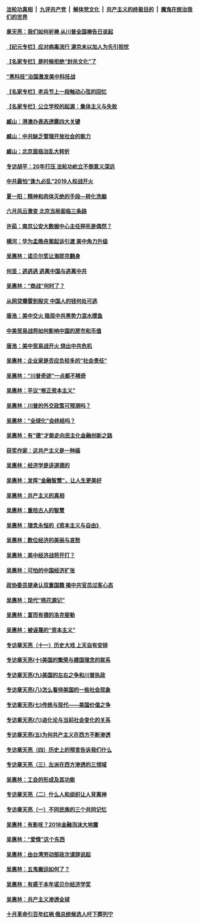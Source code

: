 ####  [法轮功真相](../../../../basic/blob/master/README.md?t=07081631) &nbsp;|&nbsp; [九评共产党](../../../../9ping.md/blob/master/README.md?t=07081631) &nbsp;|&nbsp; [解体党文化](../../../../jtdwh.md/blob/master/README.md?t=07081631)  &nbsp;|&nbsp; [共产主义的终极目的](../../../../gczydzjmd.md/blob/master/README.md?t=07081631) &nbsp;|&nbsp; [魔鬼在统治我们的世界](../../../../mgztzwmdsj.md/blob/master/README.md?t=07081631) 

#### [章天亮：我们如何祈祷 从川普全国祷告日说起](../pages/nsc423/n11944627.md?t=07081631) 

#### [【纪元专栏】应对病毒流行 渥京未以加人为先引担忧](../pages/nsc423/n11875714.md?t=07081631) 

#### [【名家专栏】是时候拒绝“封杀文化”了](../pages/nsc423/n11814093.md?t=07081631) 

#### [“黑科技”治国激发美中科技战](../pages/nsc423/n11638056.md?t=07081631) 

#### [【名家专栏】老兵节上一段触动心弦的回忆](../pages/nsc423/n11646016.md?t=07081631) 

#### [【名家专栏】公立学校的起源：集体主义与失败](../pages/nsc423/n11601833.md?t=07081631) 

#### [臧山：港澳办表态透露四大关键](../pages/nsc423/n11421628.md?t=07081631) 

#### [臧山：中共缺乏管理开放社会的能力](../pages/nsc423/n11407457.md?t=07081631) 

#### [臧山：北京面临治乱大转折](../pages/nsc423/n11406895.md?t=07081631) 

#### [专访胡平：20年打压 法轮功屹立不倒意义深远](../pages/nsc423/n11398800.md?t=07081631) 

#### [中共最怕“逢九必乱”2019人权战开火](../pages/nsc423/n11385248.md?t=07081631) 

#### [夏一阳：精神和肉体灭绝的手段—转化洗脑](../pages/nsc423/n11368250.md?t=07081631) 

#### [六月风云激变 北京当局面临三条路](../pages/nsc423/n11313668.md?t=07081631) 

#### [许茹：南京公安大数据中心主任猝死是偶然？](../pages/nsc423/n11064744.md?t=07081631) 

#### [横河：华为孟晚舟案起诉引渡 美中角力升级](../pages/nsc423/n11027230.md?t=07081631) 

#### [吴惠林：诺贝尔奖让海耶克翻身](../pages/nsc423/n10890049.md?t=07081631) 

#### [何坚：逃逃逃 逃离中国与逃离中共](../pages/nsc423/n10592891.md?t=07081631) 

#### [吴惠林：“商战”何时了？](../pages/nsc423/n10573558.md?t=07081631) 

#### [从网贷爆雷到股灾 中国人的钱何处可逃](../pages/nsc423/n10572800.md?t=07081631) 

#### [唐浩：美中交火 隐现中共黑势力混水摸鱼](../pages/nsc423/n10544040.md?t=07081631) 

#### [中美贸易战将如何影响中国的房市和币值](../pages/nsc423/n10543697.md?t=07081631) 

#### [唐浩：美中贸易战开火 烧出中共危机](../pages/nsc423/n10540126.md?t=07081631) 

#### [吴惠林：企业家是否应负较多的“社会责任”](../pages/nsc423/n10535022.md?t=07081631) 

#### [吴惠林：“川普奇迹”一点都不稀奇](../pages/nsc423/n10512808.md?t=07081631) 

#### [吴惠林：平议“修正资本主义”](../pages/nsc423/n10495724.md?t=07081631) 

#### [吴惠林：川普的外交政策可预测吗？](../pages/nsc423/n10462387.md?t=07081631) 

#### [吴惠林：“全球化”会终结吗？](../pages/nsc423/n10452838.md?t=07081631) 

#### [吴惠林：有“德”才能走向民主化金融创新之路](../pages/nsc423/n10432292.md?t=07081631) 

#### [获奖作家：这共产主义是一种癌](../pages/nsc423/n10431541.md?t=07081631) 

#### [吴惠林：经济学是讲道德的](../pages/nsc423/n10398014.md?t=07081631) 

#### [吴惠林：发挥“金融智慧”，让人生更美好](../pages/nsc423/n10375019.md?t=07081631) 

#### [吴惠林：共产主义的真相](../pages/nsc423/n10351394.md?t=07081631) 

#### [吴惠林：重拾古人的智慧](../pages/nsc423/n10337691.md?t=07081631) 

#### [吴惠林：理念永恒的《资本主义与自由》](../pages/nsc423/n10316274.md?t=07081631) 

#### [吴惠林：数位经济的美丽与哀愁](../pages/nsc423/n10292946.md?t=07081631) 

#### [吴惠林：美中经济战将开打？](../pages/nsc423/n10258825.md?t=07081631) 

#### [吴惠林：可怕的中国经济扩张](../pages/nsc423/n10219147.md?t=07081631) 

#### [政协委员提承认双重国籍 揭中共官员过客心态](../pages/nsc423/n10208809.md?t=07081631) 

#### [吴惠林：现代“桃花源记”](../pages/nsc423/n10185234.md?t=07081631) 

#### [吴惠林：富而有德的洛克斐勒](../pages/nsc423/n10142264.md?t=07081631) 

#### [吴惠林：被诬蔑的“资本主义”](../pages/nsc423/n10124816.md?t=07081631) 

#### [专访章天亮（十一）历史大戏 上天自有安排](../pages/nsc423/n10094905.md?t=07081631) 

#### [专访章天亮(十)美国的繁荣与建国理念的联系](../pages/nsc423/n10094899.md?t=07081631) 

#### [专访章天亮(九)美国的左右之争和川普执政](../pages/nsc423/n10094889.md?t=07081631) 

#### [专访章天亮(八)怎么看待美国的一些社会现象](../pages/nsc423/n10094857.md?t=07081631) 

#### [专访章天亮(七)传统与现代——美国价值之争](../pages/nsc423/n10093140.md?t=07081631) 

#### [专访章天亮(六)进化论与当前社会变化的关系](../pages/nsc423/n10092036.md?t=07081631) 

#### [专访章天亮(五)为何共产主义在西方不断渗透](../pages/nsc423/n10083620.md?t=07081631) 

#### [专访章天亮（四）历史上的预言告诉我们什么](../pages/nsc423/n10083606.md?t=07081631) 

#### [专访章天亮（三）左派在西方渗透的三领域](../pages/nsc423/n10081115.md?t=07081631) 

#### [吴惠林：工会的形成及其功能](../pages/nsc423/n10080633.md?t=07081631) 

#### [专访章天亮（二）什么人和组织让人背离神](../pages/nsc423/n10076637.md?t=07081631) 

#### [专访章天亮（一）不同民族的三个共同记忆](../pages/nsc423/n10074188.md?t=07081631) 

#### [吴惠林：有影呒？2018金融泡沫大地震](../pages/nsc423/n10040534.md?t=07081631) 

#### [吴惠林：“爱情”这个东西](../pages/nsc423/n10019423.md?t=07081631) 

#### [吴惠林：由台湾劳动部政次请辞说起](../pages/nsc423/n9979679.md?t=07081631) 

#### [吴惠林：五鬼搬运如何了？](../pages/nsc423/n9925338.md?t=07081631) 

#### [吴惠林：有感于本年诺贝尔经济学奖](../pages/nsc423/n9871883.md?t=07081631) 

#### [吴惠林：共产主义渗透全球](../pages/nsc423/n9812748.md?t=07081631) 

#### [十月革命引百年红祸 俄总统候选人吁下葬列宁](../pages/nsc423/n9810182.md?t=07081631) 

